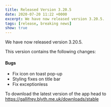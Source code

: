 ```yaml
---
title: Released Version 3.20.5
date: 2020-07-20 11:22 +0000
excerpt: We have now released version 3.20.5.
tags: [release, breaking news]
show: true
---
```


We have now released version 3.20.5.

This version contains the following changes:

#### Bugs

* Fix icon on toast pop-up
* Styling fixes on title bar
* Fix exceptionless


To download the latest version of the app head to <https://gallifrey.blyth.me.uk/downloads/stable>
